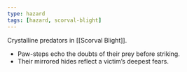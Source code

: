 ```yaml
---
type: hazard
tags: [hazard, scorval-blight]
---
```

Crystalline predators in [[Scorval Blight]].  
- Paw-steps echo the doubts of their prey before striking.  
- Their mirrored hides reflect a victim’s deepest fears.  

